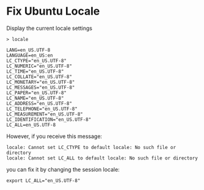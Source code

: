 # Fix Ubuntu Locale

Display the current locale settings
```
> locale

LANG=en_US.UTF-8
LANGUAGE=en_US:en
LC_CTYPE="en_US.UTF-8"
LC_NUMERIC="en_US.UTF-8"
LC_TIME="en_US.UTF-8"
LC_COLLATE="en_US.UTF-8"
LC_MONETARY="en_US.UTF-8"
LC_MESSAGES="en_US.UTF-8"
LC_PAPER="en_US.UTF-8"
LC_NAME="en_US.UTF-8"
LC_ADDRESS="en_US.UTF-8"
LC_TELEPHONE="en_US.UTF-8"
LC_MEASUREMENT="en_US.UTF-8"
LC_IDENTIFICATION="en_US.UTF-8"
LC_ALL=en_US.UTF-8

```

However, if you receive this message: 

```
locale: Cannot set LC_CTYPE to default locale: No such file or directory
locale: Cannot set LC_ALL to default locale: No such file or directory
```

you can fix it by changing the session locale:

```
export LC_ALL="en_US.UTF-8"
```

